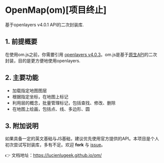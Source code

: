# OpenMap(om)[项目终止]

基于openlayers v4.0.1 API的二次封装库.

## 1. 前提概要

在使用om.js之前，你需要引用 [openlayers v4.0.3](https://github.com/openlayers/openlayers)。om.js是基于[原生API](http://openlayers.org/en/latest/apidoc/)的二次封装，目的是更方便地使用openlayers.

## 2. 主要功能

- 加载指定地图图层
- 根据指定坐标，在地图上标记
- 利用层的概念，批量管理标记，包括查找、修改、删除
- 在地图上绘画，包括点、线、多边形、圆

## 3. 附加说明

如果具备一定的英文基础与JS基础，建议优先使用官方提供的API。本项目是个人初次尝试写封装库，多有不足。欢迎 **fork** 与 [issue](https://github.com/lucienlugeek/om/issues)。

:point_right: 文档地址：<https://lucienlugeek.github.io/om/>
